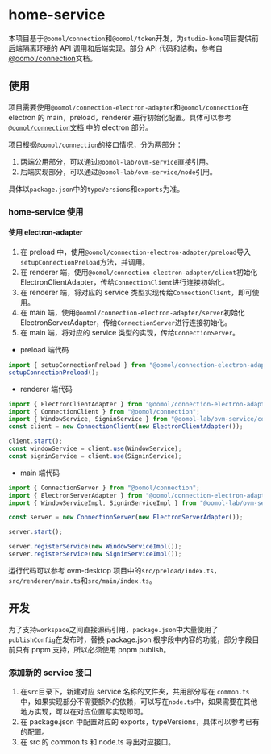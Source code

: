 # home-service

本项目基于`@oomol/connection`和`@oomol/token`开发，为`studio-home`项目提供前后端隔离环境的 API 调用和后端实现。部分 API 代码和结构，参考自[@oomol/connection](https://github.com/oomol/oomol-connection)文档。

## 使用

项目需要使用`@oomol/connection-electron-adapter`和`@oomol/connection`在 electron 的 main，preload，renderer 进行初始化配置。具体可以参考[`@oomol/connection`文档](https://github.com/oomol/oomol-connection#electron) 中的 electron 部分。

项目根据`@oomol/connection`的接口情况，分为两部分：

1. 两端公用部分，可以通过`@oomol-lab/ovm-service`直接引用。
2. 后端实现部分，可以通过`@oomol-lab/ovm-service/node`引用。

具体以`package.json`中的`typeVersions`和`exports`为准。

### home-service 使用

#### 使用 electron-adapter

1. 在 preload 中，使用`@oomol/connection-electron-adapter/preload`导入`setupConnectionPreload`方法，并调用。
1. 在 renderer 端，使用`@oomol/connection-electron-adapter/client`初始化 ElectronClientAdapter，传给`ConnectionClient`进行连接初始化。
1. 在 renderer 端，将对应的 service 类型实现传给`ConnectionClient`，即可使用。
1. 在 main 端，使用`@oomol/connection-electron-adapter/server`初始化 ElectronServerAdapter，传给`ConnectionServer`进行连接初始化。
1. 在 main 端，将对应的 service 类型的实现，传给`ConnectionServer`。

- preload 端代码

```typescript
import { setupConnectionPreload } from "@oomol/connection-electron-adapter/preload";
setupConnectionPreload();
```

- renderer 端代码

```typescript
import { ElectronClientAdapter } from "@oomol/connection-electron-adapter/client";
import { ConnectionClient } from "@oomol/connection";
import { WindowService, SigninService } from "@oomol-lab/ovm-service/common";
const client = new ConnectionClient(new ElectronClientAdapter());

client.start();
const windowService = client.use(WindowService);
const signinService = client.use(SigninService);
```

- main 端代码

```typescript
import { ConnectionServer } from "@oomol/connection";
import { ElectronServerAdapter } from "@oomol/connection-electron-adapter/server";
import { WindowServiceImpl, SigninServiceImpl } from "@oomol-lab/ovm-service/node";

const server = new ConnectionServer(new ElectronServerAdapter());

server.start();

server.registerService(new WindowServiceImpl());
server.registerService(new SigninServiceImpl());
```

运行代码可以参考 ovm-desktop 项目中的`src/preload/index.ts`，`src/renderer/main.ts`和`src/main/index.ts`。

## 开发

为了支持`workspace`之间直接源码引用，`package.json`中大量使用了`publishConfig`在发布时，替换 package.json 根字段中内容的功能，部分字段目前只有 pnpm 支持，所以必须使用 pnpm publish。

### 添加新的 service 接口

1. 在`src`目录下，新建对应 service 名称的文件夹，共用部分写在 `common.ts`中，如果实现部分不需要额外的依赖，可以写在`node.ts`中，如果需要在其他地方实现，可以在对应位置写实现即可。
1. 在 package.json 中配置对应的 exports，typeVersions，具体可以参考已有的配置。
1. 在 src 的 common.ts 和 node.ts 导出对应接口。
